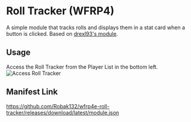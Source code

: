 # Roll Tracker (WFRP4)
A simple module that tracks rolls and displays them in a stat card when a button is clicked.
Based on [drexl93's module](https://github.com/drexl93/roll-tracker).

## Usage
Access the Roll Tracker from the Player List in the bottom left.  
![Access Roll Tracker](https://i.imgur.com/TdGtQic.png)

## Manifest Link
https://github.com/Robak132/wfrp4e-roll-tracker/releases/download/latest/module.json